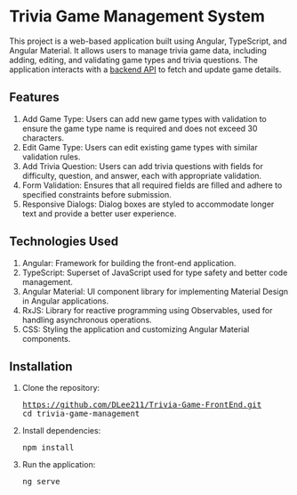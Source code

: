 # Trivia Game Management System

This project is a web-based application built using Angular, TypeScript, and Angular Material. It allows users to manage trivia game data, including adding, editing, and validating game types and trivia questions. The application interacts with a [backend API](https://github.com/DLee211/Trivia_Game_BackEnd) to fetch and update game details.  

## Features

1. Add Game Type: Users can add new game types with validation to ensure the game type name is required and does not exceed 30 characters.
2. Edit Game Type: Users can edit existing game types with similar validation rules.
3. Add Trivia Question: Users can add trivia questions with fields for difficulty, question, and answer, each with appropriate validation.
4. Form Validation: Ensures that all required fields are filled and adhere to specified constraints before submission.
5. Responsive Dialogs: Dialog boxes are styled to accommodate longer text and provide a better user experience.
## Technologies Used

1. Angular: Framework for building the front-end application.
2. TypeScript: Superset of JavaScript used for type safety and better code management.
3. Angular Material: UI component library for implementing Material Design in Angular applications.
4. RxJS: Library for reactive programming using Observables, used for handling asynchronous operations.
5. CSS: Styling the application and customizing Angular Material components.
## Installation

1. Clone the repository:  <pre>https://github.com/DLee211/Trivia-Game-FrontEnd.git cd trivia-game-management </pre>
2. Install dependencies:  <pre>npm install </pre>
3. Run the application:  <pre>ng serve </pre>
